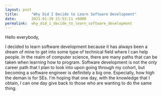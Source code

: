 ```yaml
---
layout: post
title:      "Why Did I Decide to Learn Software Development"
date:       2021-01-29 21:53:11 +0000
permalink:  why_did_i_decide_to_learn_software_development
---
```



Hello everybody,

I decided to learn software development because it has always been a dream of mine to get into some type of technical field where I can help people. In the realm of computer science, there are many paths that can be taken when learning how to program. Software development is not the only career path that I plan to look into upon going through my cohort, but becoming a software engineer is definitely a big one. Especially, how high the deman is for SEs. I'm hoping that one day, with the knowledge that I obtain, I can one day give back to those who are wanting to do the same thing.
